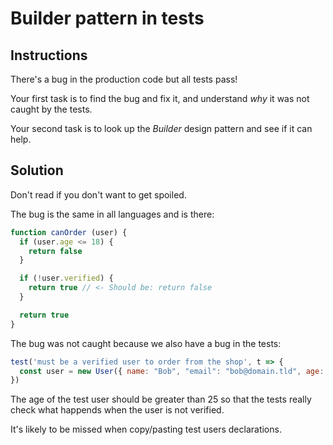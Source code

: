 # Builder pattern in tests

## Instructions

There's a bug in the production code but all tests pass!

Your first task is to find the bug and fix it, and understand
*why* it was not caught by the tests.

Your second task is to look up the *Builder* design pattern and
see if it can help.

## Solution

Don't read if you don't want to get spoiled.

The bug is the same in all languages and is there:

```javascript
function canOrder (user) {
  if (user.age <= 18) {
    return false
  }

  if (!user.verified) {
    return true // <- Should be: return false
  }

  return true
}

```

The bug was not caught because we also have a bug in the tests:

```javascript
test('must be a verified user to order from the shop', t => {
  const user = new User({ name: "Bob", "email": "bob@domain.tld", age: 16, address: fsfAddress, verified: false })
})
```

The age of the test user should be greater than 25 so that the tests really check what happends when the user is not verified.

It's likely to be missed when copy/pasting test users declarations.
